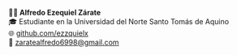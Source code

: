 **👨‍💻 Alfredo Ezequiel Zárate**  
🎓 Estudiante en la Universidad del Norte Santo Tomás de Aquino  
🌐 [github.com/ezzquielx](https://github.com/ezzquielx)  
📧 [zaratealfredo6998@gmail.com](mailto:zaratealfredo6998@gmail.com)  
